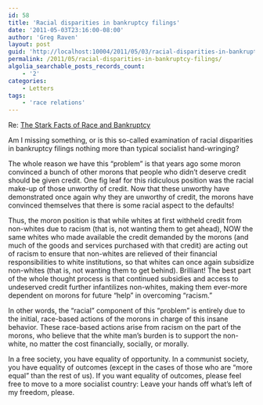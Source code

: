 ```yaml
---
id: 58
title: 'Racial disparities in bankruptcy filings'
date: '2011-05-03T23:16:00-08:00'
author: 'Greg Raven'
layout: post
guid: 'http://localhost:10004/2011/05/03/racial-disparities-in-bankruptcy-filings/'
permalink: /2011/05/racial-disparities-in-bankruptcy-filings/
algolia_searchable_posts_records_count:
    - '2'
categories:
    - Letters
tags:
    - 'race relations'
---
```


Re: [The Stark Facts of Race and Bankruptcy](http://www.creditslips.org/creditslips/2011/05/the-stark-facts-of-race-and-bankruptcy.html?utm_source=feedburner&utm_medium=feed&utm_campaign=Feed%3A+creditslips%2Ffeed+%28Credit+Slips%29)

Am I missing something, or is this so-called examination of racial disparities in bankruptcy filings nothing more than typical socialist hand-wringing?

The whole reason we have this “problem” is that years ago some moron convinced a bunch of other morons that people who didn’t deserve credit should be given credit. One fig leaf for this ridiculous position was the racial make-up of those unworthy of credit. Now that these unworthy have demonstrated once again why they are unworthy of credit, the morons have convinced themselves that there is some racial aspect to the defaults!

Thus, the moron position is that while whites at first withheld credit from non-whites due to racism (that is, not wanting them to get ahead), NOW the same whites who made available the credit demanded by the morons (and much of the goods and services purchased with that credit) are acting out of racism to ensure that non-whites are relieved of their financial responsibilities to white institutions, so that whites can once again subsidize non-whites (that is, not wanting them to get behind). Brilliant! The best part of the whole thought process is that continued subsidies and access to undeserved credit further infantilizes non-whites, making them ever-more dependent on morons for future “help” in overcoming “racism.”

In other words, the “racial” component of this “problem” is entirely due to the initial, race-based actions of the morons in charge of this insane behavior. These race-based actions arise from racism on the part of the morons, who believe that the white man’s burden is to support the non-white, no matter the cost financially, socially, or morally.

In a free society, you have equality of opportunity. In a communist society, you have equality of outcomes (except in the cases of those who are “more equal” than the rest of us). If you want equality of outcomes, please feel free to move to a more socialist country: Leave your hands off what’s left of my freedom, please.